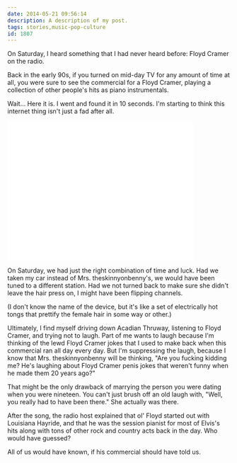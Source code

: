 ```yaml
---
date: 2014-05-21 09:56:14
description: A description of my post.
tags: stories,music-pop-culture
id: 1807
---
```

On Saturday, I heard something that I had never heard before:  Floyd Cramer on the radio.

Back in the early 90s, if you turned on mid-day TV for any amount of time at all, you were sure to see the commercial for a Floyd Cramer, playing a collection of other people's hits as piano instrumentals.

Wait... Here it is.  I went and found it in 10 seconds.  I'm starting to think this internet thing isn't just a fad after all.
<!--more-->
<iframe width="420" height="315" src="//www.youtube.com/embed/pdU77wy_f-M" frameborder="0" allowfullscreen></iframe>

On Saturday, we had just the right combination of time and luck.  Had we taken my car instead of Mrs. theskinnyonbenny's, we would have been tuned to a different station.  Had we not turned back to make sure she didn't leave the hair press on, I might have been flipping channels. 

(I don't know the name of the device, but it's like a set of electrically hot tongs that prettify the female hair in some way or other.)

Ultimately, I find myself driving down Acadian Thruway, listening to Floyd Cramer, and trying not to laugh.  Part of me wants to laugh because I'm thinking of the lewd Floyd Cramer jokes that I used to make back when this commercial ran all day every day.  But I'm suppressing the laugh, because I know that Mrs. theskinnyonbenny will be thinking, "Are you fucking kidding me?  He's laughing about Floyd Cramer penis jokes that weren't funny when he made them 20 years ago?"

That might be the only drawback of marrying the person you were dating when you were nineteen.  You can't just brush off an old laugh with, "Well, you really had to have been there."  She actually was there.

After the song, the radio host explained that ol' Floyd started out with Louisiana Hayride, and that he was the session pianist for most of Elvis's hits along with tons of other rock and country acts back in the day.  Who would have guessed?

All of us would have known, if his commercial should have told us.